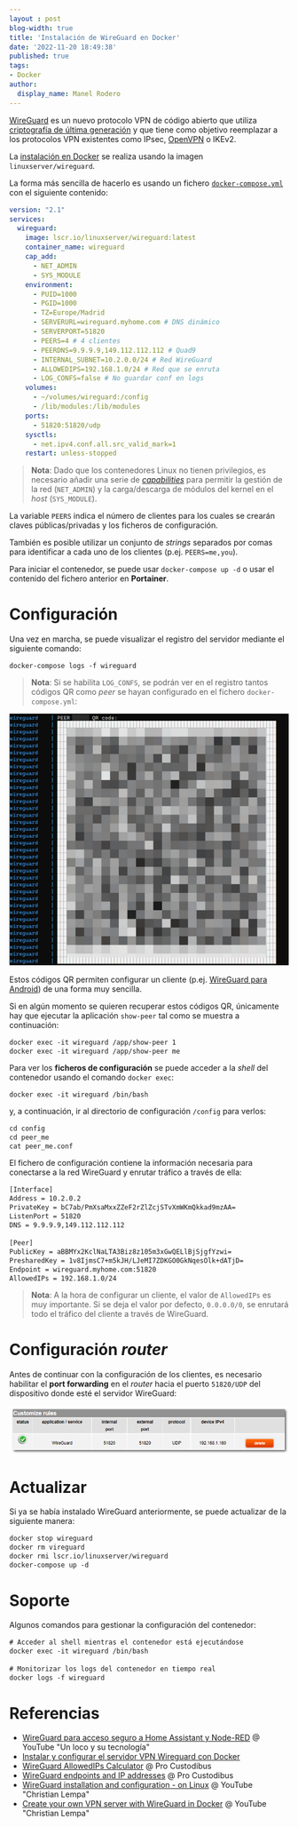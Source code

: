 ```yaml
---
layout : post
blog-width: true
title: 'Instalación de WireGuard en Docker'
date: '2022-11-20 18:49:38'
published: true
tags:
- Docker
author:
  display_name: Manel Rodero
---
```


[WireGuard](https://www.wireguard.com/) es un nuevo protocolo VPN de código abierto que utiliza [criptografía de última generación](https://www.wireguard.com/protocol/) y que tiene como objetivo reemplazar a los protocolos VPN existentes como IPsec, [OpenVPN](https://openvpn.net/community/) o IKEv2.

La [instalación en Docker](https://hub.docker.com/r/linuxserver/wireguard) se realiza usando la imagen `linuxserver/wireguard`.

La forma más sencilla de hacerlo es usando un fichero [`docker-compose.yml`](https://github.com/linuxserver/docker-wireguard) con el siguiente contenido:

```yaml
version: "2.1"
services:
  wireguard:
    image: lscr.io/linuxserver/wireguard:latest
    container_name: wireguard
    cap_add:
      - NET_ADMIN
      - SYS_MODULE
    environment:
      - PUID=1000
      - PGID=1000
      - TZ=Europe/Madrid
      - SERVERURL=wireguard.myhome.com # DNS dinámico
      - SERVERPORT=51820
      - PEERS=4 # 4 clientes
      - PEERDNS=9.9.9.9,149.112.112.112 # Quad9
      - INTERNAL_SUBNET=10.2.0.0/24 # Red WireGuard
      - ALLOWEDIPS=192.168.1.0/24 # Red que se enruta
      - LOG_CONFS=false # No guardar conf en logs
    volumes:
      - ~/volumes/wireguard:/config
      - /lib/modules:/lib/modules
    ports:
      - 51820:51820/udp
    sysctls:
      - net.ipv4.conf.all.src_valid_mark=1
    restart: unless-stopped
```

> **Nota**: Dado que los contenedores Linux no tienen privilegios, es necesario añadir una serie de [_capabilities_](https://docs.docker.com/engine/reference/run/#runtime-privilege-and-linux-capabilities) para permitir la gestión de la red (`NET_ADMIN`) y la carga/descarga de módulos del kernel en el _host_ (`SYS_MODULE`).

La variable `PEERS` indica el número de clientes para los cuales se crearán claves públicas/privadas y los ficheros de configuración.

También es posible utilizar un conjunto de _strings_ separados por comas para identificar a cada uno de los clientes (p.ej. `PEERS=me,you`).

Para iniciar el contenedor, se puede usar `docker-compose up -d` o usar el contenido del fichero anterior en **Portainer**.

# Configuración

Una vez en marcha, se puede visualizar el registro del servidor mediante el siguiente comando:

```
docker-compose logs -f wireguard
```

> **Nota**: Si se habilita `LOG_CONFS`, se podrán ver en el registro tantos códigos QR como _peer_ se hayan configurado en el fichero `docker-compose.yml`:

![QR de WireGuard][1]

Estos códigos QR permiten configurar un cliente (p.ej. [WireGuard para Android](https://play.google.com/store/apps/details?id=com.wireguard.android)) de una forma muy sencilla.

Si en algún momento se quieren recuperar estos códigos QR, únicamente hay que ejecutar la aplicación `show-peer` tal como se muestra a continuación:

```
docker exec -it wireguard /app/show-peer 1
docker exec -it wireguard /app/show-peer me
```

Para ver los **ficheros de configuración** se puede acceder a la _shell_ del contenedor usando el comando `docker exec`:

```
docker exec -it wireguard /bin/bash
```

y, a continuación, ir al directorio de configuración `/config` para verlos:

```
cd config
cd peer_me
cat peer_me.conf
```

El fichero de configuración contiene la información necesaria para conectarse a la red WireGuard y enrutar tráfico a través de ella:

```
[Interface]
Address = 10.2.0.2
PrivateKey = bC7ab/PmXsaMxxZZeF2rZlZcjSTvXmWKmQkkad9mzAA=
ListenPort = 51820
DNS = 9.9.9.9,149.112.112.112

[Peer]
PublicKey = aBBMYx2KclNaLTA3Biz8z105m3xGwQELlBjSjgfYzwi=
PresharedKey = 1v8IjmsC7+m5kJH/LJeMI7ZDKGO0GkNqesOlk+dATjD=
Endpoint = wireguard.myhome.com:51820
AllowedIPs = 192.168.1.0/24
```

> **Nota**: A la hora de configurar un cliente, el valor de `AllowedIPs` es muy importante. Si se deja el valor por defecto, `0.0.0.0/0`, se enrutará todo el tráfico del cliente a través de WireGuard.

# Configuración _router_

Antes de continuar con la configuración de los clientes, es necesario habilitar el **port forwarding** en el _router_ hacia el puerto `51820/UDP` del dispositivo donde esté el servidor WireGuard:

![Port Forwarding][2]

# Actualizar

Si ya se había instalado WireGuard anteriormente, se puede actualizar de la siguiente manera:

```
docker stop wireguard
docker rm vireguard
docker rmi lscr.io/linuxserver/wireguard
docker-compose up -d
```

# Soporte

Algunos comandos para gestionar la configuración del contenedor:

```
# Acceder al shell mientras el contenedor está ejecutándose
docker exec -it wireguard /bin/bash

# Monitorizar los logs del contenedor en tiempo real
docker logs -f wireguard
```

# Referencias

* [WireGuard para acceso seguro a Home Assistant y Node-RED](https://youtu.be/BoJ3wUZ4PJw) @ YouTube "Un loco y su tecnología"
* [Instalar y configurar el servidor VPN Wireguard con Docker](https://geekland.eu/instalar-y-configurar-el-servidor-vpn-wireguard-con-docker/)
* [WireGuard AllowedIPs Calculator](https://www.procustodibus.com/blog/2021/03/wireguard-allowedips-calculator/)  @ Pro Custodibus
* [WireGuard endpoints and IP addresses](https://www.procustodibus.com/blog/2021/01/wireguard-endpoints-and-ip-addresses/) @ Pro Custodibus
* [WireGuard installation and configuration - on Linux](https://www.youtube.com/watch?v=bVKNSf1p1d0) @ YouTube "Christian Lempa"
* [Create your own VPN server with WireGuard in Docker](https://www.youtube.com/watch?v=GZRTnP4lyuo) @ YouTube "Christian Lempa"

[1]: /assets/img/blog/2022-11-20_image_1.png "QR de WireGuard"
[2]: /assets/img/blog/2022-11-20_image_2.png "Port Forwarding"